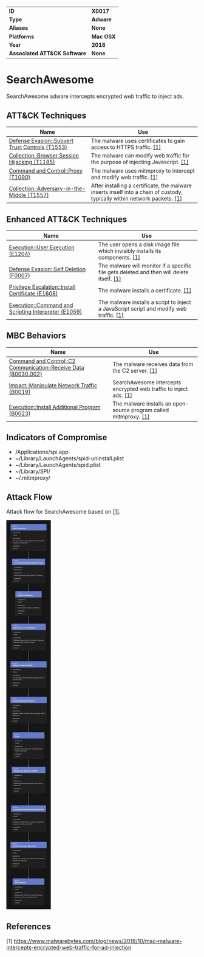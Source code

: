 
<table>
<tr>
<td><b>ID</b></td>
<td><b>X0017</b></td>
</tr>
<tr>
<td><b>Type</b></td>
<td><b>Adware</b></td>
</tr>
<tr>
<td><b>Aliases</b></td>
<td><b>None</b></td>
</tr>
<tr>
<td><b>Platforms</b></td>
<td><b>Mac OSX</b></td>
</tr>
<tr>
<td><b>Year</b></td>
<td><b>2018</b></td>
</tr>
<tr>
<td><b>Associated ATT&CK Software</b></td>
<td><b>None</b></td>
</tr>
</table>


# SearchAwesome

SearchAwesome adware intercepts encrypted web traffic to inject ads.

## ATT&CK Techniques

|Name|Use|
|---|---|
|[Defense Evasion::Subvert Trust Controls (T1553)](https://attack.mitre.org/techniques/T1553/)|The malware uses certificates to gain access to HTTPS traffic. [[1]](#1)|
|[Collection::Browser Session Hijacking (T1185)](https://attack.mitre.org/techniques/T1185/)|The malware can modify web traffic for the purpose of injecting Javascript. [[1]](#1)|
|[Command and Control::Proxy (T1090)](https://attack.mitre.org/techniques/T1090/)|The malware uses mitmproxy to intercept and modify web traffic. [[1]](#1)|
|[Collection::Adversary-in-the-Middle (T1557)](https://attack.mitre.org/techniques/T1557/)|After installing a certificate, the malware inserts inself into a chain of custody, typically within network packets. [[1]](#1)|

## Enhanced ATT&CK Techniques

|Name|Use|
|---|---|
|[Execution::User Execution (E1204)](../execution/user-execution.md)|The user opens a disk image file which invisibly installs its components. [[1]](#1)|
|[Defense Evasion::Self Deletion (F0007)](../defense-evasion/self-deletion.md)|The malware will monitor if a specific file gets deleted and then will delete itself. [[1]](#1)|
|[Privilege Escalation::Install Certificate (E1608)](../privilege-escalation/install-certificate.md)|The malware installs a certificate. [[1]](#1)|
|[Execution::Command and Scripting Interpreter (E1059)](../execution/command-and-scripting-interpreter.md)|The malware installs a script to inject a JavaScript script and modify web traffic. [[1]](#1)|

## MBC Behaviors

|Name|Use|
|---|---|
|[Command and Control::C2 Communication::Receive Data (B0030.002)](../command-and-control/c2-communication.md)| The malware receives data from the C2 server. [[1]](#1)|
|[Impact::Manipulate Network Traffic (B0019)](../impact/manipulate-network-traffic.md)|SearchAwesome intercepts encrypted web traffic to inject ads. [[1]](#1)|
|[Execution::Install Additional Program (B0023)](../execution/install-additional-program.md)|The malware installs an open-source program called mitmproxy. [[1]](#1)|

## Indicators of Compromise

- /Applications/spi.app
- ~/Library/LaunchAgents/spid-uninstall.plist
- ~/Library/LaunchAgents/spid.plist
- ~/Library/SPI/
- ~/.mitmproxy/

## Attack Flow

Attack flow for SearchAwesome based on [[1]](#1).

![Screenshot of Attack Flow for SearchAwesome based on Malwarebytes article.](/xample-malware/AttackFlow/SearchAwesome_Adware.png)

## References

<a name="1">[1]</a> https://www.malwarebytes.com/blog/news/2018/10/mac-malware-intercepts-encrypted-web-traffic-for-ad-injection
